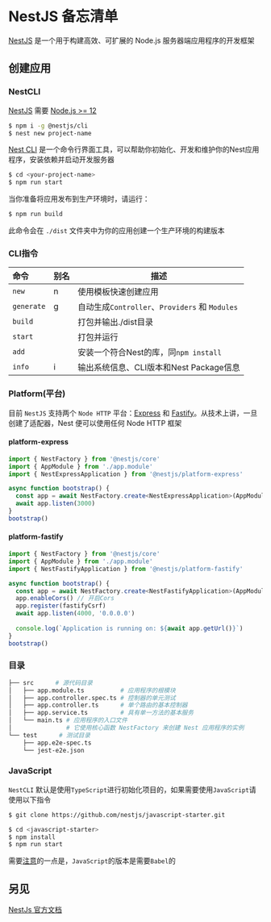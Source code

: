 NestJS 备忘清单
===

[NestJS](https://docs.nestjs.com/) 是一个用于构建高效、可扩展的 Node.js 服务器端应用程序的开发框架

创建应用
---

### NestCLI

[NestJS](https://docs.nestjs.com/) 需要 [Node.js >= 12](https://nodejs.org)

```bash
$ npm i -g @nestjs/cli
$ nest new project-name
```

[Nest CLI](https://docs.nestjs.com/cli/overview) 是一个命令行界面工具，可以帮助你初始化、开发和维护你的Nest应用程序，安装依赖并启动开发服务器

```bash
$ cd <your-project-name>
$ npm run start
```

当你准备将应用发布到生产环境时，请运行：

```bash
$ npm run build
```

此命令会在 `./dist` 文件夹中为你的应用创建一个生产环境的构建版本

### CLI指令

命令 | 别名 | 描述
:-|-|-
`new` | n | 使用模板快速创建应用
`generate` | g | 自动生成`Controller`、`Providers` 和 `Modules`
`build` | | 打包并输出./dist目录
`start` | | 打包并运行
`add`   | | 安装一个符合Nest的库，同`npm install`
`info`  | i | 输出系统信息、CLI版本和Nest Package信息
<!--rehype:className=show-header left-align-->

### Platform(平台)
<!--rehype:wrap-class=row-span-2-->

目前 `NestJS` 支持两个 `Node HTTP` 平台：[Express](https://expressjs.com/) 和 [Fastify](https://www.fastify.io/)。从技术上讲，一旦创建了适配器，Nest 便可以使用任何 Node HTTP 框架

#### platform-express

```ts
import { NestFactory } from '@nestjs/core'
import { AppModule } from './app.module'
import { NestExpressApplication } from '@nestjs/platform-express'

async function bootstrap() {
  const app = await NestFactory.create<NestExpressApplication>(AppModule)
  await app.listen(3000)
}
bootstrap()
```
<!--rehype:className=wrap-text-->

#### platform-fastify

```ts
import { NestFactory } from '@nestjs/core'
import { AppModule } from './app.module'
import { NestFastifyApplication } from '@nestjs/platform-fastify'

async function bootstrap() {
  const app = await NestFactory.create<NestFastifyApplication>(AppModule)
  app.enableCors() // 开启Cors
  app.register(fastifyCsrf)
  await app.listen(4000, '0.0.0.0')
  
  console.log(`Application is running on: ${await app.getUrl()}`)
}
bootstrap()
```
<!--rehype:className=wrap-text-->

### 目录

```bash
├── src      # 源代码目录
│   ├── app.module.ts          # 应用程序的根模块
│   ├── app.controller.spec.ts # 控制器的单元测试
│   ├── app.controller.ts      # 单个路由的基本控制器
│   ├── app.service.ts         # 具有单一方法的基本服务
│   └── main.ts # 应用程序的入口文件
│               # 它使用核心函数 NestFactory 来创建 Nest 应用程序的实例
└── test      # 测试目录
    ├── app.e2e-spec.ts
    └── jest-e2e.json
```

### JavaScript

`NestCLI` 默认是使用`TypeScript`进行初始化项目的，如果需要使用`JavaScript`请使用以下指令

```bash
$ git clone https://github.com/nestjs/javascript-starter.git

$ cd <javascript-starter>
$ npm install
$ npm run start
```
<!--rehype:className=wrap-text-->

需要[注意]((https://docs.nestjs.com/first-steps#language))的一点是，`JavaScript`的版本是需要`Babel`的

另见
---

[NestJs 官方文档](https://docs.nestjs.com/)
